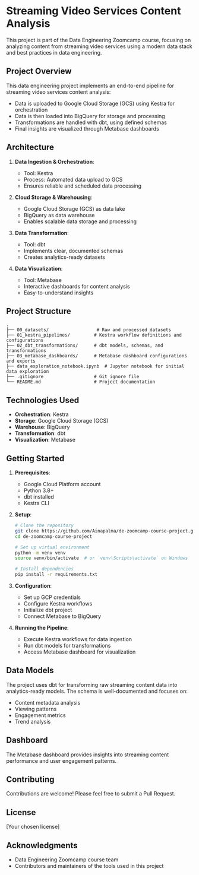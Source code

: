 # Streaming Video Services Content Analysis

This project is part of the Data Engineering Zoomcamp course, focusing on analyzing content from streaming video services using a modern data stack and best practices in data engineering.

## Project Overview

This data engineering project implements an end-to-end pipeline for streaming video services content analysis:
- Data is uploaded to Google Cloud Storage (GCS) using Kestra for orchestration
- Data is then loaded into BigQuery for storage and processing
- Transformations are handled with dbt, using defined schemas
- Final insights are visualized through Metabase dashboards

## Architecture

1. **Data Ingestion & Orchestration**: 
   - Tool: Kestra
   - Process: Automated data upload to GCS
   - Ensures reliable and scheduled data processing

2. **Cloud Storage & Warehousing**:
   - Google Cloud Storage (GCS) as data lake
   - BigQuery as data warehouse
   - Enables scalable data storage and processing

3. **Data Transformation**:
   - Tool: dbt
   - Implements clear, documented schemas
   - Creates analytics-ready datasets

4. **Data Visualization**:
   - Tool: Metabase
   - Interactive dashboards for content analysis
   - Easy-to-understand insights

## Project Structure

```
.
├── 00_datasets/                  # Raw and processed datasets
├── 01_kestra_pipelines/         # Kestra workflow definitions and configurations
├── 02_dbt_transformations/      # dbt models, schemas, and transformations
├── 03_metabase_dashboards/      # Metabase dashboard configurations and exports
├── data_exploration_notebook.ipynb  # Jupyter notebook for initial data exploration
├── .gitignore                   # Git ignore file
└── README.md                    # Project documentation
```

## Technologies Used

- **Orchestration**: Kestra
- **Storage**: Google Cloud Storage (GCS)
- **Warehouse**: BigQuery
- **Transformation**: dbt
- **Visualization**: Metabase

## Getting Started

1. **Prerequisites**:
   - Google Cloud Platform account
   - Python 3.8+
   - dbt installed
   - Kestra CLI

2. **Setup**:
   ```bash
   # Clone the repository
   git clone https://github.com/Ainapalma/de-zoomcamp-course-project.git
   cd de-zoomcamp-course-project

   # Set up virtual environment
   python -m venv venv
   source venv/bin/activate  # or `venv\Scripts\activate` on Windows
   
   # Install dependencies
   pip install -r requirements.txt
   ```

3. **Configuration**:
   - Set up GCP credentials
   - Configure Kestra workflows
   - Initialize dbt project
   - Connect Metabase to BigQuery

4. **Running the Pipeline**:
   - Execute Kestra workflows for data ingestion
   - Run dbt models for transformations
   - Access Metabase dashboard for visualization

## Data Models

The project uses dbt for transforming raw streaming content data into analytics-ready models. The schema is well-documented and focuses on:
- Content metadata analysis
- Viewing patterns
- Engagement metrics
- Trend analysis

## Dashboard

The Metabase dashboard provides insights into streaming content performance and user engagement patterns.

## Contributing

Contributions are welcome! Please feel free to submit a Pull Request.

## License

[Your chosen license]

## Acknowledgments

- Data Engineering Zoomcamp course team
- Contributors and maintainers of the tools used in this project
